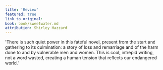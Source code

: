 ```yaml
---
title: 'Review'
featured: true
link_to_original:
book: book/sweetwater.md
attribution: Shirley Hazzard
---
```

'There is such quiet power in this fateful novel, present from the start and gathering to its culmination: a story of loss and remarriage and of the harm done to and by vulnerable men and women. This is cool, intrepid writing, not a word wasted, creating a human tension that reflects our endangered world.'

